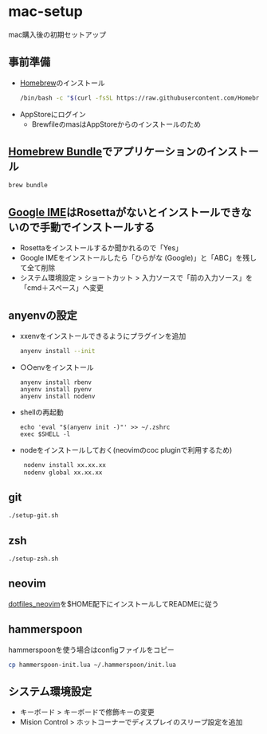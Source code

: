 # mac-setup

mac購入後の初期セットアップ

## 事前準備

- [Homebrew](https://brew.sh/index_ja)のインストール
  ```sh
  /bin/bash -c "$(curl -fsSL https://raw.githubusercontent.com/Homebrew/install/HEAD/install.sh)"
  ```
- AppStoreにログイン
  - BrewfileのmasはAppStoreからのインストールのため

## [Homebrew Bundle](https://github.com/Homebrew/homebrew-bundle)でアプリケーションのインストール

```sh
brew bundle
```

## [Google IME](https://www.google.co.jp/ime/)はRosettaがないとインストールできないので手動でインストールする

- Rosettaをインストールするか聞かれるので「Yes」
- Google IMEをインストールしたら「ひらがな (Google)」と「ABC」を残して全て削除
- システム環境設定 > ショートカット > 入力ソースで「前の入力ソース」を「cmd＋スペース」へ変更

## anyenvの設定

- xxenvをインストールできるようにプラグインを追加
  ```sh
  anyenv install --init
  ```
- ○○envをインストール
  ```
  anyenv install rbenv
  anyenv install pyenv
  anyenv install nodenv
  ```
- shellの再起動
  ```
  echo 'eval "$(anyenv init -)"' >> ~/.zshrc
  exec $SHELL -l
  ```
- nodeをインストールしておく(neovimのcoc pluginで利用するため)
  ```sh
   nodenv install xx.xx.xx
   nodenv global xx.xx.xx
  ```

## git

```sh
./setup-git.sh
```

## zsh

```sh
./setup-zsh.sh
```

## neovim

[dotfiles_neovim](https://github.com/tabio/dotfiles_neovim)を$HOME配下にインストールしてREADMEに従う

## hammerspoon

hammerspoonを使う場合はconfigファイルをコピー
```sh
cp hammerspoon-init.lua ~/.hammerspoon/init.lua
```

## システム環境設定

- キーボード > キーボードで修飾キーの変更
- Mision Control > ホットコーナーでディスプレイのスリープ設定を追加
